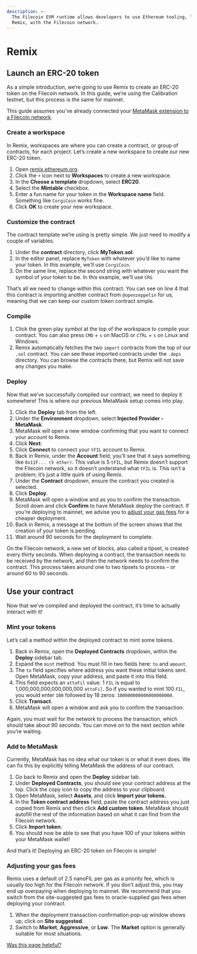 ```yaml
---
description: >-
  The Filecoin EVM runtime allows developers to use Ethereum tooling, like
  Remix, with the Filecoin network.
---
```


# Remix

## Launch an ERC-20 token

As a simple introduction, we’re going to use Remix to create an ERC-20 token on the Filecoin network. In this guide, we’re using the Calibration testnet, but this process is the same for mainnet.

This guide assumes you’ve already connected your [MetaMask extension to a Filecoin network](../../basics/assets/metamask-setup.md).

### Create a workspace

In Remix, workspaces are where you can create a contract, or group of contracts, for each project. Let’s create a new workspace to create our new ERC-20 token.

1. Open [remix.ethereum.org](https://remix.ethereum.org).
2. Click the `+` icon next to **Workspaces** to create a new workspace.
3. In the **Choose a template** dropdown, select **ERC20**.
4. Select the **Mintable** checkbox.
5. Enter a fun name for your token in the **Workspace name** field. Something like `CorgiCoin` works fine.
6. Click **OK** to create your new workspace.

### Customize the contract

The contract template we’re using is pretty simple. We just need to modify a couple of variables.

1. Under the **contract** directory, click **MyToken.sol**.
2. In the editor panel, replace `MyToken` with whatever you’d like to name your token. In this example, we’ll use `CorgiCoin`.
3. On the same line, replace the second string with whatever you want the symbol of your token to be. In this example, we’ll use `CRG`

That’s all we need to change within this contract. You can see on line 4 that this contract is importing another contract from `@openzeppelin` for us, meaning that we can keep our custom token contract simple.

### Compile

1. Click the green play symbol at the top of the workspace to compile your contract. You can also press `CMD` + `s` on MacOS or `CTRL` + `s` on Linux and Windows.
2. Remix automatically fetches the two `import` contracts from the top of our `.sol` contract. You can see these imported contracts under the `.deps` directory. You can browse the contracts there, but Remix will not save any changes you make.

### Deploy

Now that we’ve successfully compiled our contract, we need to deploy it somewhere! This is where our previous MetaMask setup comes into play.

1. Click the **Deploy** tab from the left.
2. Under the **Environment** dropdown, select **Injected Provider - MetaMask**.
3. MetaMask will open a new window confirming that you want to connect your account to Remix.
4. Click **Next**:
5. Click **Connect** to connect your `tFIL` account to Remix.
6. Back in Remix, under the **Account** field, you’ll see that it says something like `0x11F... (5 ether)`. This value is 5 `tFIL`, but Remix doesn’t support the Filecoin network, so it doesn’t understand what `tFIL` is. This isn’t a problem; it’s just a little quirk of using Remix.
7. Under the **Contract** dropdown, ensure the contract you created is selected.
8. Click **Deploy**.
9. MetaMask will open a window and as you to confirm the transaction. Scroll down and click **Confirm** to have MetaMask deploy the contract. If you’re deploying to mainnet, we advise you to [adjust your gas fees](remix.md#adjusting-your-gas-fees) for a cheaper deployment.
10. Back in Remix, a message at the bottom of the screen shows that the creation of your token is pending.
11. Wait around 90 seconds for the deployment to complete.

On the Filecoin network, a new set of blocks, also called a tipset, is created every thirty seconds. When deploying a contract, the transaction needs to be received by the network, and then the network needs to confirm the contract. This process takes around one to two tipsets to process – or around 60 to 90 seconds.

## Use your contract

Now that we’ve compiled and deployed the contract, it’s time to actually interact with it!

### Mint your tokens

Let’s call a method within the deployed contract to mint some tokens.

1. Back in Remix, open the **Deployed Contracts** dropdown, within the **Deploy** sidebar tab.
2. Expand the `mint` method. You must fill in two fields here: `to` and `amount`.
3. The `to` field specifies where address you want these initial tokens sent. Open MetaMask, copy your address, and paste it into this field.
4. This field expects an `attoFil` value. 1 `FIL` is equal to 1,000,000,000,000,000,000 `attoFil`. So if you wanted to mint 100 `FIL`, you would enter `100` followed by 18 zeros: `100000000000000000000`.
5. Click **Transact**.
6. MetaMask will open a window and ask you to confirm the transaction:

Again, you must wait for the network to process the transaction, which should take about 90 seconds. You can move on to the next section while you’re waiting.

### Add to MetaMask

Currently, MetaMask has no idea what our token is or what it even does. We can fix this by explicitly telling MetaMask the address of our contract.

1. Go back to Remix and open the **Deploy** sidebar tab.
2. Under **Deployed Contracts**, you should see your contract address at the top. Click the copy icon to copy the address to your clipboard.
3. Open MetaMask, select **Assets**, and click **Import your tokens.**
4. In the **Token contract address** field, paste the contract address you just copied from Remix and then click **Add custom token**. MetaMask should autofill the rest of the information based on what it can find from the Filecoin network.
5. Click **Import token**:
6. You should now be able to see that you have 100 of your tokens within your MetaMask wallet!

And that’s it! Deploying an ERC-20 token on Filecoin is simple!

### Adjusting your gas fees

Remix uses a default of 2.5 nanoFIL per gas as a priority fee, which is usually too high for the Filecoin network. If you don’t adjust this, you may end up overpaying when deploying to mainnet. We recommend that you switch from the site-suggested gas fees to oracle-supplied gas fees when deploying your contract.

1. When the deployment transaction confirmation pop-up window shows up, click on **Site suggested**.
2. Switch to **Market**, **Aggressive**, or **Low**. The **Market** option is generally suitable for most situations.



[Was this page helpful?](https://airtable.com/apppq4inOe4gmSSlk/pagoZHC2i1iqgphgl/form?prefill\_Page+URL=https://docs.filecoin.io/smart-contracts/developing-contracts/remix)
